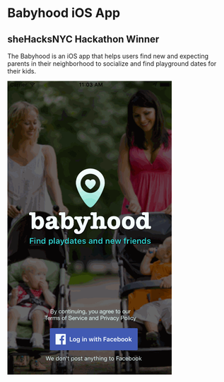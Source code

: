 # Babyhood iOS App

## sheHacksNYC Hackathon Winner 

The Babyhood is an iOS app that helps users find new and expecting parents in their neighborhood to socialize and find playground dates for their kids.

![Babyhood demo](https://github.com/ayunav/Babyhood/blob/master/BabyhoodDemo.gif)
